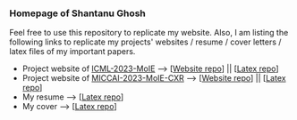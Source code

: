 ### Homepage of Shantanu Ghosh
Feel free to use this repository to replicate my website. Also, I am listing the following links to replicate my projects' websites / resume / cover letters / latex files of my important papers.

* Project website of [ICML-2023-MoIE](https://shantanu48114860.github.io/projects/ICML-2023-MoIE/) --> [[Website repo](https://github.com/Shantanu48114860/Shantanu48114860.github.io/tree/main/projects/ICML-2023-MoIE)] || [[Latex repo](https://github.com/Shantanu48114860/Shantanu48114860.github.io/tree/main/latex-files/ICML-2023-Route-interpret-repeat)]
* Project website of [MICCAI-2023-MoIE-CXR](https://shantanu48114860.github.io/projects/MICCAI-2023-MoIE-CXR/) --> [[Website repo](https://github.com/Shantanu48114860/Shantanu48114860.github.io/tree/main/projects/MICCAI-2023-MoIE-CXR)] || [[Latex repo](https://github.com/Shantanu48114860/Shantanu48114860.github.io/tree/main/latex-files/MICCAI-2023-Route-Interpret-Repeat)]
* My resume --> [[Latex repo](https://github.com/Shantanu48114860/Shantanu48114860.github.io/tree/main/latex-files/Shantanu_CV_PhD)]
* My cover --> [[Latex repo](https://github.com/Shantanu48114860/Shantanu48114860.github.io/tree/main/latex-files/Cover-Shantanu)]
